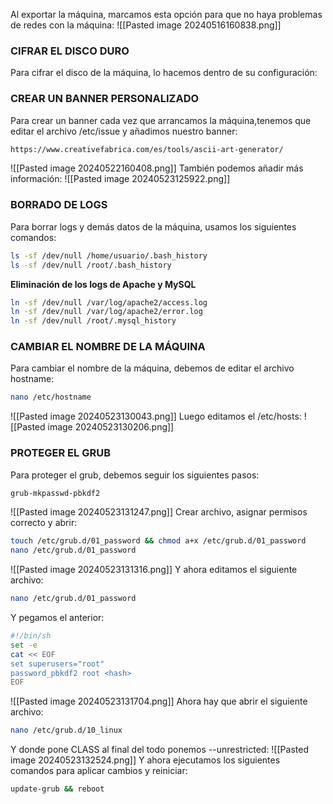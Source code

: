 Al exportar la máquina, marcamos esta opción para que no haya problemas de redes con la máquina:
![[Pasted image 20240516160838.png]]
### CIFRAR EL DISCO DURO
Para cifrar el disco de la máquina, lo hacemos dentro de su configuración:
### CREAR UN BANNER PERSONALIZADO
Para crear un banner cada vez que arrancamos la máquina,tenemos que editar el archivo /etc/issue y añadimos nuestro banner:
```bash
https://www.creativefabrica.com/es/tools/ascii-art-generator/
```
![[Pasted image 20240522160408.png]]
También podemos añadir más información:
![[Pasted image 20240523125922.png]]
### BORRADO DE LOGS
Para borrar logs y demás datos de la máquina, usamos los siguientes comandos:
```bash
ls -sf /dev/null /home/usuario/.bash_history
ls -sf /dev/null /root/.bash_history
```
**Eliminación de los logs de Apache y MySQL**
```bash
ln -sf /dev/null /var/log/apache2/access.log 
ln -sf /dev/null /var/log/apache2/error.log
ln -sf /dev/null /root/.mysql_history 
```
### CAMBIAR EL NOMBRE DE LA MÁQUINA
Para cambiar el nombre de la máquina, debemos de editar el archivo hostname:
```bash
nano /etc/hostname
```
![[Pasted image 20240523130043.png]]
Luego editamos el /etc/hosts:
![[Pasted image 20240523130206.png]]

### PROTEGER EL GRUB
Para proteger el grub, debemos seguir los siguientes pasos:
```bash
grub-mkpasswd-pbkdf2
```
![[Pasted image 20240523131247.png]]
Crear archivo, asignar permisos correcto y abrir:
```bash
touch /etc/grub.d/01_password && chmod a+x /etc/grub.d/01_password
nano /etc/grub.d/01_password
```
![[Pasted image 20240523131316.png]]
Y ahora editamos el siguiente archivo:
```bash
nano /etc/grub.d/01_password
```
Y pegamos el anterior:
```bash
#!/bin/sh
set -e
cat << EOF
set superusers="root"
password_pbkdf2 root <hash>
EOF
```
![[Pasted image 20240523131704.png]]
Ahora hay que abrir el siguiente archivo:
```bash
nano /etc/grub.d/10_linux
```
Y donde pone CLASS al final del todo ponemos --unrestricted:
![[Pasted image 20240523132524.png]]
Y ahora ejecutamos los siguientes comandos para aplicar cambios y reiniciar:
```bash
update-grub && reboot
```
